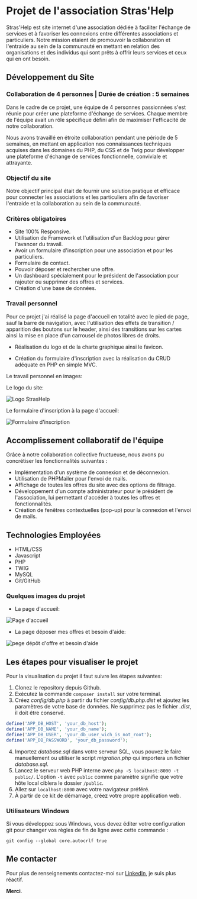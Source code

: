 # Projet de l'association Stras'Help

Stras'Help est site internet d'une association dédiée à faciliter l'échange de services et à favoriser les connexions entre différentes associations et particuliers. Notre mission etaient de promouvoir la collaboration et l'entraide au sein de la communauté en mettant en relation des organisations et des individus qui sont prêts à offrir leurs services et ceux qui en ont besoin.

## Développement du Site

### Collaboration de 4 personnes | Durée de création : 5 semaines

Dans le cadre de ce projet, une équipe de 4 personnes passionnées s'est réunie pour créer une plateforme d'échange de services. Chaque membre de l'équipe avait un rôle spécifique défini afin de maximiser l'efficacité de notre collaboration.

Nous avons travaillé en étroite collaboration pendant une période de 5 semaines, en mettant en application nos connaissances techniques acquises dans les domaines du PHP, du CSS et de Twig pour développer une plateforme d'échange de services fonctionnelle, conviviale et attrayante.

### Objectif du site

Notre objectif principal était de fournir une solution pratique et efficace pour connecter les associations et les particuliers afin de favoriser l'entraide et la collaboration au sein de la communauté.

### Critères obligatoires

- Site 100% Responsive.
- Utilisation de Framework et l'utilisation d'un Backlog pour gérer l'avancer du travail.
- Avoir un formulaire d'inscription pour une association et pour les particuliers.
- Formulaire de contact.
- Pouvoir déposer et rechercher une offre.
- Un dashboard spécialement pour le président de l'association pour rajouter ou supprimer des offres et services. 
- Création d'une base de données.


### Travail personnel

Pour ce projet j'ai réalisé la page d'accueil en totalité avec le pied de page, sauf la barre de navigation, avec l'utilisation des effets de transition / apparition des boutons sur le header, ainsi des transitions sur les cartes ainsi la mise en place d'un carrousel de photos libres de droits.

- Réalisation du logo et de la charte graphique ainsi le favicon.

- Création du formulaire d'inscription avec la réalisation du CRUD adéquate en PHP en simple MVC.

Le travail personnel en images:

Le logo du site: 

![Logo StrasHelp](public/assets/images/Logo-stras'help1.jpg)

Le formulaire d'inscription à la page d'accueil: 

![Formulaire d'inscription](public/assets/images/form-home-page.png)

## Accomplissement collaboratif de l'équipe

Grâce à notre collaboration collective fructueuse, nous avons pu concrétiser les fonctionnalités suivantes :

- Implémentation d'un système de connexion et de déconnexion.
- Utilisation de PHPMailer pour l'envoi de mails.
- Affichage de toutes les offres du site avec des options de filtrage.
- Développement d'un compte administrateur pour le président de l'association, lui permettant d'accéder à toutes les offres et fonctionnalités.
- Création de fenêtres contextuelles (pop-up) pour la connexion et l'envoi de mails.

## Technologies Employées

- HTML/CSS
- Javascript
- PHP
- TWIG
- MySQL
- Git/GitHub

### Quelques images du projet

- La page d'accueil:

![Page d'accueil](public/assets/images/accueil-readme.png)

- La page déposer mes offres et besoin d'aide:

![pege dépôt d'offre et besoin d'aide](public/assets/images/depot-aide.png)

## Les étapes pour visualiser le projet

Pour la visualisation du projet il faut suivre les étapes suivantes:

1. Clonez le repository depuis Github.
2. Exécutez la commande `composer install` sur votre terminal.
3. Créez _config/db.php_ à partir du fichier _config/db.php.dist_ et ajoutez les paramètres de votre base de données. Ne supprimez pas le fichier _.dist_, il doit être conservé.

```php
define('APP_DB_HOST', 'your_db_host');
define('APP_DB_NAME', 'your_db_name');
define('APP_DB_USER', 'your_db_user_wich_is_not_root');
define('APP_DB_PASSWORD', 'your_db_password');
```

4. Importez _database.sql_ dans votre serveur SQL, vous pouvez le faire manuellement ou utiliser le script _migration.php_ qui importera un fichier _database.sql_.
5. Lancez le serveur web PHP interne avec `php -S localhost:8000 -t public/`. L'option `-t` avec `public` comme paramètre signifie que votre hôte local ciblera le dossier `/public`.
6. Allez sur `localhost:8000` avec votre navigateur préféré.
7. À partir de ce kit de démarrage, créez votre propre application web.

### Utilisateurs Windows

Si vous développez sous Windows, vous devez éditer votre configuration git pour changer vos règles de fin de ligne avec cette commande :

`git config --global core.autocrlf true`

## Me contacter

Pour plus de renseignements contactez-moi sur [LinkedIn](https://www.linkedin.com/in/fouadtebi/), je suis plus réactif.

**Merci**.
